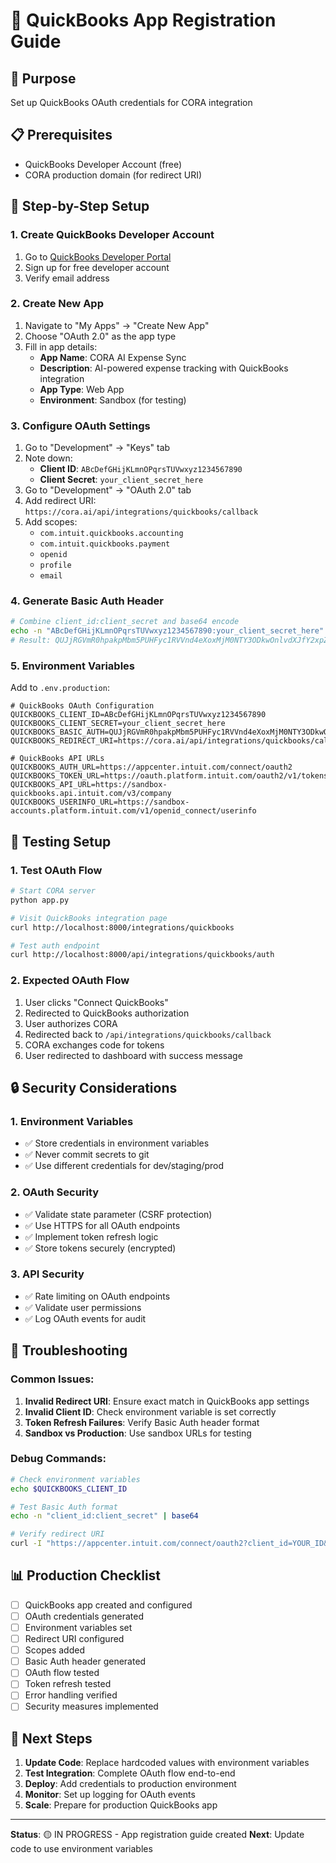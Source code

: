 # 🚀 QuickBooks App Registration Guide

## 🎯 Purpose
Set up QuickBooks OAuth credentials for CORA integration

## 📋 Prerequisites
- QuickBooks Developer Account (free)
- CORA production domain (for redirect URI)

## 🔧 Step-by-Step Setup

### 1. Create QuickBooks Developer Account
1. Go to [QuickBooks Developer Portal](https://developer.intuit.com/)
2. Sign up for free developer account
3. Verify email address

### 2. Create New App
1. Navigate to "My Apps" → "Create New App"
2. Choose "OAuth 2.0" as the app type
3. Fill in app details:
   - **App Name**: CORA AI Expense Sync
   - **Description**: AI-powered expense tracking with QuickBooks integration
   - **App Type**: Web App
   - **Environment**: Sandbox (for testing)

### 3. Configure OAuth Settings
1. Go to "Development" → "Keys" tab
2. Note down:
   - **Client ID**: `ABcDefGHijKLmnOPqrsTUVwxyz1234567890`
   - **Client Secret**: `your_client_secret_here`
3. Go to "Development" → "OAuth 2.0" tab
4. Add redirect URI: `https://cora.ai/api/integrations/quickbooks/callback`
5. Add scopes:
   - `com.intuit.quickbooks.accounting`
   - `com.intuit.quickbooks.payment`
   - `openid`
   - `profile`
   - `email`

### 4. Generate Basic Auth Header
```bash
# Combine client_id:client_secret and base64 encode
echo -n "ABcDefGHijKLmnOPqrsTUVwxyz1234567890:your_client_secret_here" | base64
# Result: QUJjRGVmR0hpakpMbm5PUHFyc1RVVnd4eXoxMjM0NTY3ODkwOnlvdXJfY2xpZW50X3NlY3JldF9oZXJl
```

### 5. Environment Variables
Add to `.env.production`:
```env
# QuickBooks OAuth Configuration
QUICKBOOKS_CLIENT_ID=ABcDefGHijKLmnOPqrsTUVwxyz1234567890
QUICKBOOKS_CLIENT_SECRET=your_client_secret_here
QUICKBOOKS_BASIC_AUTH=QUJjRGVmR0hpakpMbm5PUHFyc1RVVnd4eXoxMjM0NTY3ODkwOnlvdXJfY2xpZW50X3NlY3JldF9oZXJl
QUICKBOOKS_REDIRECT_URI=https://cora.ai/api/integrations/quickbooks/callback

# QuickBooks API URLs
QUICKBOOKS_AUTH_URL=https://appcenter.intuit.com/connect/oauth2
QUICKBOOKS_TOKEN_URL=https://oauth.platform.intuit.com/oauth2/v1/tokens/bearer
QUICKBOOKS_API_URL=https://sandbox-quickbooks.api.intuit.com/v3/company
QUICKBOOKS_USERINFO_URL=https://sandbox-accounts.platform.intuit.com/v1/openid_connect/userinfo
```

## 🧪 Testing Setup

### 1. Test OAuth Flow
```bash
# Start CORA server
python app.py

# Visit QuickBooks integration page
curl http://localhost:8000/integrations/quickbooks

# Test auth endpoint
curl http://localhost:8000/api/integrations/quickbooks/auth
```

### 2. Expected OAuth Flow
1. User clicks "Connect QuickBooks"
2. Redirected to QuickBooks authorization
3. User authorizes CORA
4. Redirected back to `/api/integrations/quickbooks/callback`
5. CORA exchanges code for tokens
6. User redirected to dashboard with success message

## 🔒 Security Considerations

### 1. Environment Variables
- ✅ Store credentials in environment variables
- ✅ Never commit secrets to git
- ✅ Use different credentials for dev/staging/prod

### 2. OAuth Security
- ✅ Validate state parameter (CSRF protection)
- ✅ Use HTTPS for all OAuth endpoints
- ✅ Implement token refresh logic
- ✅ Store tokens securely (encrypted)

### 3. API Security
- ✅ Rate limiting on OAuth endpoints
- ✅ Validate user permissions
- ✅ Log OAuth events for audit

## 🚨 Troubleshooting

### Common Issues:
1. **Invalid Redirect URI**: Ensure exact match in QuickBooks app settings
2. **Invalid Client ID**: Check environment variable is set correctly
3. **Token Refresh Failures**: Verify Basic Auth header format
4. **Sandbox vs Production**: Use sandbox URLs for testing

### Debug Commands:
```bash
# Check environment variables
echo $QUICKBOOKS_CLIENT_ID

# Test Basic Auth format
echo -n "client_id:client_secret" | base64

# Verify redirect URI
curl -I "https://appcenter.intuit.com/connect/oauth2?client_id=YOUR_ID&response_type=code&scope=com.intuit.quickbooks.accounting&redirect_uri=https://cora.ai/api/integrations/quickbooks/callback"
```

## 📊 Production Checklist

- [ ] QuickBooks app created and configured
- [ ] OAuth credentials generated
- [ ] Environment variables set
- [ ] Redirect URI configured
- [ ] Scopes added
- [ ] Basic Auth header generated
- [ ] OAuth flow tested
- [ ] Token refresh tested
- [ ] Error handling verified
- [ ] Security measures implemented

## 🔄 Next Steps

1. **Update Code**: Replace hardcoded values with environment variables
2. **Test Integration**: Complete OAuth flow end-to-end
3. **Deploy**: Add credentials to production environment
4. **Monitor**: Set up logging for OAuth events
5. **Scale**: Prepare for production QuickBooks app

---

**Status**: 🟡 IN PROGRESS - App registration guide created
**Next**: Update code to use environment variables 